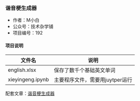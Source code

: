 ### 谐音梗生成器
- 作者：M小白
- 公众号：技术杂学铺
- 项目编号：192

#### 项目说明

| 文件名 | 说明 |
| --- | --- |
| english.xlsx | 保存了数千个基础英文单词 |
| xieyingeng.ipynb | 主要程序文件，需要用juytper运行 |

配套文章：[谐音梗生成器](https://mp.weixin.qq.com/s/NLqEhlMTaF1qxlDxAB2lAQ)